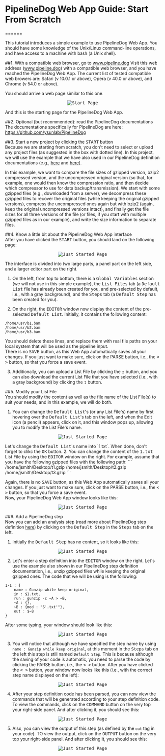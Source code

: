 # PipelineDog Web App Guide: Start From Scratch

======

This tutorial introduces a simple example to use PipelineDog Web App. You should have some knowledge of the Unix/Linux command-line operations, and have access to a machine with bash (a Unix shell).  

##1. With a compatible web browser, go to www.pipeline.dog
Visit this web address (www.pipeline.dog) with a compatible web browser, and you have reached the PipelineDog Web App. The current list of tested compatible web browers are: Safari (v 10.0.1 or above), Opera (v 40.0 or above), and Chrome (v 54.0 or above).  

You should arrive a web page similar to this one:  
<p align="center">
  <kbd>
    <img src="https://github.com/ysunlab/PipelineDog/blob/master/img.d/simpleStart.d/00startPage.jpg?raw=true" alt="Start Page" />
  </kbd>
</p>
And this is the starting page for the PipelineDog Web App.  

##2. Optional (but recommended): read the PipelineDog documentations
The documentations specifically for PipelineDog are here: https://github.com/ysunlab/PipelineDog  

##3. Start a new project by clicking the <kbd>START</kbd> button  
Because we are starting from scratch, you don't need to select or upload any project files (as suggested in the box with dotted line). In this project, we will use the example that we have also used in our PipelineDog definition documentations (e.g., [here](https://github.com/ysunlab/PipelineDog/blob/master/web.pipelineDog.StepFormatDefinition.md) and [here](https://github.com/ysunlab/PipelineDog/blob/master/web.pipelineDog.ProjectFormatDefinition.md)).  

In this example, we want to compare the file sizes of gzipped version, bzip2 compressed version, and the uncompressed original version (so that, for example, one would then know the compression ratio, and then decide which compressor to use for data backup/transmission). We start with some gzipped files (e.g., downloaded from a server), we decompress these gzipped files to recover the original files (while keeping the original gzipped versions), compress the uncompressed ones again but with bzip2 (again, keep the original uncompressed versions intact), and finally get the file sizes for all three versions of the file (or files, if you start with multiple gzipped files as in our example), and write the size information to separate files.  

##4. Know a little bit about the PipelineDog Web App interface  
After you have clicked the <kbd>START</kbd> button, you should land on the following page:  
<p align="center">
  <kbd>
    <img src="https://github.com/ysunlab/PipelineDog/blob/master/img.d/simpleStart.d/01justStarted.jpg?raw=true" alt="Just Started Page" />
  </kbd>
</p>

The interface is divided into two large parts, a panel part on the left side, and a larger editor part on the right.  

  1. On the left, from top to bottom, there is a <kbd>Global Variables</kbd> section (we will not use in this simple example), the <kbd>List Files</kbd> tab (a <kbd>Default List</kbd> file has already been created for you, and pre-selected by default, i.e., with a gray background), and the <kbd>Steps</kbd> tab (a <kbd>Default Step</kbd> has been created for you).  

  2. On the right, the <kbd>EDITOR</kbd> window now display the content of the pre-selected <kbd>Default List</kbd>. Initially, it contains the following content:  
  ```
  /home/usr/b1.bam
  /home/usr/b2.bam
  /home/usr/b3.bam
  ```
  You should delete these lines, and replace them with real file paths on your local system that will be used as the pipeline input.  
  There is no <kbd>SAVE</kbd> button, as this Web App automatically saves all your changes. If you just want to make sure, click on the PARSE button, i.e., the <kbd>&lt; &gt;</kbd> button, so that you force a save event.  
  
  3. Additionally, you can upload a List File by clicking the <kbd>&#8613;</kbd> button, and you can also download the current List File that you have selected (i.e., with a gray background) by clicking the <kbd>&#8615;</kbd> button.  
  
##5. Modify your List File  
You should modify the content as well as the file name of the List File(s) to suit your needs, and in this example, we will do both.  

  1. You can change the <kbd>Default List</kbd>'s (or any List File's) name by first hovering over the <kbd>Default List</kbd>'s tab on the left, and when the Edit icon (a pencil) appears, click on it, and this window pops up, allowing you to modify the List File's name.
  <p align="center">
    <kbd>
      <img src="https://github.com/ysunlab/PipelineDog/blob/master/img.d/simpleStart.d/02changeListFileName.jpg?raw=true" alt="Just Started Page" />
    </kbd>
  </p>
  Let's change the <kbd>Default List</kbd>'s name into `1.txt`.  
  When done, don't forget to clikc the <kbd>OK</kbd> button.  
  2. You can change the content of the <kbd>1.txt</kbd> List File by using the <kbd>EDITOR</kbd> window on the right. For example, assume that you have the following gzipped files with the following path:  
  ```
  /home/jsmith/Desktop/t1.gzip
  /home/jsmith/Desktop/t2.gzip
  /home/jsmith/Desktop/t3.gzip
  ```
  
  Again, there is no <kbd>SAVE</kbd> button, as this Web App automatically saves all your changes. If you just want to make sure, click on the PARSE button, i.e., the <kbd>&lt; &gt;</kbd> button, so that you force a save event.  
  Now, your PipelineDog Web App window looks like this:  
  <p align="center">
    <kbd>
      <img src="https://github.com/ysunlab/PipelineDog/blob/master/img.d/simpleStart.d/03modifiedListFile.jpg?raw=true" alt="Just Started Page" />
    </kbd>
  </p>

##6. Add a PipelineDog step  
Now you can add an analysis step (read more about PipelineDog step definition [here](https://github.com/ysunlab/PipelineDog/blob/master/web.pipelineDog.StepFormatDefinition.md)) by clicking on the <kbd>Default Step</kbd> in the <kbd>Steps</kbd> tab on the left.  
  
  1. Initially the <kbd>Default Step</kbd> has no content, so it looks like this:  
  <p align="center">
    <kbd>
      <img src="https://github.com/ysunlab/PipelineDog/blob/master/img.d/simpleStart.d/04stepEditorDefault.jpg?raw=true" alt="Just Started Page" />
    </kbd>
  </p>
  
  2. Let's enter a step definition into the <kbd>EDITOR</kbd> window on the right. Let's use the example also shown in our PipelineDog step definition documentation, i.e., unzip gzipped files while keeping the original gzipped ones. The code that we will be using is the following:  
  ```
  1-1 : {
      name : Gunzip while keep original,
      in : $1.txt,
      run : gunzip -c ~A > ~B,
      ~A : {},
      ~B : {mod : "S'.txt'"},
      out : $~B
  }
  ```
  
  After some typing, your window should look like this:  
  <p align="center">
    <kbd>
      <img src="https://github.com/ysunlab/PipelineDog/blob/master/img.d/simpleStart.d/05justEnteredStep1Def.jpg?raw=true" alt="Just Started Page" />
    </kbd>
  </p>
  
  3. You will notice that although we have specified the step name by using `name : Gunzip while keep original`, at this moment in the  <kbd>Steps</kbd> tab on the left this step is still named `Default Step`. This is because although the saving of your code is automatic, you need to parse the code by clicking the PARSE button, i.e., the <kbd>&lt; &gt;</kbd> button. After you have clicked the <kbd>&lt; &gt;</kbd> button, your window now looks like this (i.e., with the correct step name displayed on the left):  
  <p align="center">
    <kbd>
      <img src="https://github.com/ysunlab/PipelineDog/blob/master/img.d/simpleStart.d/06step1Parsed.jpg?raw=true" alt="Just Started Page" />
    </kbd>
  </p>
  
  4. After your step definition code has been parsed, you can now view the commands that will be generated according to your step definition code. To view the commands, click on the <kbd>COMMAND</kbd> button on the very top your right-side panel. And after clicking it, you should see this:  
  <p align="center">
    <kbd>
      <img src="https://github.com/ysunlab/PipelineDog/blob/master/img.d/simpleStart.d/07step1Command.jpg?raw=true" alt="Just Started Page" />
    </kbd>
  </p>
  
  5. Also, you can view the output of this step (as defined by the `out` tag in your code). TO view the output, click on the <kbd>OUTPUT</kbd> button on the very top your right-side panel. And after clicking it, you should see this:  
  <p align="center">
    <kbd>
      <img src="https://github.com/ysunlab/PipelineDog/blob/master/img.d/simpleStart.d/08step1Output.jpg?raw=true" alt="Just Started Page" />
    </kbd>
  </p>
  
  
